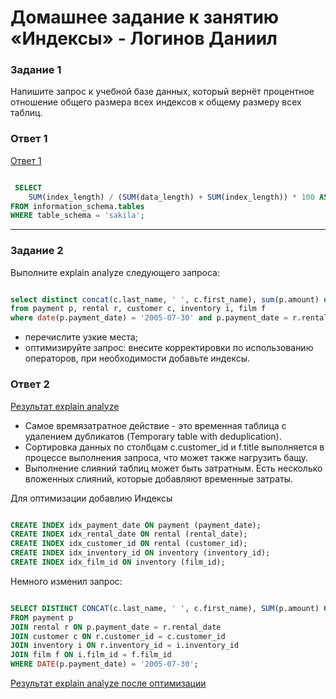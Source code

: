 # Домашнее задание к занятию «Индексы» - Логинов Даниил

### Задание 1

Напишите запрос к учебной базе данных, который вернёт процентное отношение общего размера всех индексов к общему размеру всех таблиц.

### Ответ 1 

[Ответ 1](https://github.com/Loginochka/sdb-hw/blob/main/index/media/job_1.png)

```SQL

 SELECT
    SUM(index_length) / (SUM(data_length) + SUM(index_length)) * 100 AS index_size_percentage
FROM information_schema.tables
WHERE table_schema = 'sakila';

```
----

### Задание 2

Выполните explain analyze следующего запроса:

```SQL

select distinct concat(c.last_name, ' ', c.first_name), sum(p.amount) over (partition by c.customer_id, f.title)
from payment p, rental r, customer c, inventory i, film f
where date(p.payment_date) = '2005-07-30' and p.payment_date = r.rental_date and r.customer_id = c.customer_id and i.inventory_id = r.inventory_id;

```
* перечислите узкие места;
* оптимизируйте запрос: внесите корректировки по использованию операторов, при необходимости добавьте индексы.

### Ответ 2 

[Результат explain analyze](https://github.com/Loginochka/sdb-hw/blob/main/SQL_P_2/media/explain_analyze.png)

* Самое времязатратное действие - это временная таблица с удалением дубликатов (Temporary table with deduplication). 
* Сортировка данных по столбцам c.customer_id и f.title выполняется в процессе выполнения запроса, что может также нагрузить бащу.
* Выполнение слияний таблиц может быть затратным. Есть несколько вложенных слияний, которые добавляют временные затраты.

Для оптимизации добавлию Индексы

```SQL

CREATE INDEX idx_payment_date ON payment (payment_date);
CREATE INDEX idx_rental_date ON rental (rental_date);
CREATE INDEX idx_customer_id ON rental (customer_id);
CREATE INDEX idx_inventory_id ON inventory (inventory_id);
CREATE INDEX idx_film_id ON inventory (film_id);

```
Немного изменил запрос:

```SQL

SELECT DISTINCT CONCAT(c.last_name, ' ', c.first_name), SUM(p.amount) OVER (PARTITION BY c.customer_id, f.title)
FROM payment p
JOIN rental r ON p.payment_date = r.rental_date
JOIN customer c ON r.customer_id = c.customer_id
JOIN inventory i ON r.inventory_id = i.inventory_id
JOIN film f ON i.film_id = f.film_id
WHERE DATE(p.payment_date) = '2005-07-30';

```

[Результат explain analyze после оптимизации](https://github.com/Loginochka/sdb-hw/blob/main/SQL_P_2/media/explain_analyze_optim.png)